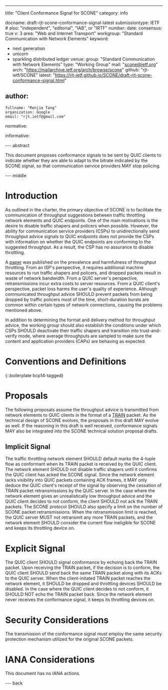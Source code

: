 ---
title: "Client Conformance Signal for SCONE"
category: info

docname: draft-rjt-scone-conformance-signal-latest
submissiontype: IETF  # also: "independent", "editorial", "IAB", or "IRTF"
number:
date:
consensus: true
v: 3
area: "Web and Internet Transport"
workgroup: "Standard Communication with Network Elements"
keyword:
 - next generation
 - unicorn
 - sparkling distributed ledger
venue:
  group: "Standard Communication with Network Elements"
  type: "Working Group"
  mail: "scone@ietf.org"
  arch: "https://mailarchive.ietf.org/arch/browse/scone"
  github: "rjt-ietf/SCONE"
  latest: "https://rjt-ietf.github.io/SCONE/draft-rjt-scone-conformance-signal.html"

author:
 -
    fullname: "Renjie Tang"
    organization: Google
    email: "rjt.ietf@gmail.com"

normative:

informative:


--- abstract

This document proposes conformance signals to be sent by QUIC clients to indicate whether they are able to adapt to the bitrate indicated by the SCONE signal, so that communication service providers MAY stop policing.


--- middle

# Introduction

As outlined in the charter, the primary objective of SCONE is to facilitate the communication of throughput suggestions between traffic throttling network elements and QUIC endpoints. One of the main motivations is the desire to disable traffic shapers and policers when possible. However, the ability for communication service providers (CSPs) to unidirectionally send throughput advice signals to QUIC endpoints does not provide the CSPs with information on whether the QUIC endpoints are conforming to the suggested throughput. As a result, the CSP has no assurance to disable throttling.

A [paper](https://static.googleusercontent.com/media/research.google.com/en//pubs/archive/45411.pdf) was published on the prevalence and harmfulness of throughput throttling. From an ISP's perspective, it requires additional machine resources to run traffic shapers and policers, and dropped packets result in waste of network bandwidth. From a QUIC server's perspective, retransmissions incur extra costs to server resources. From a QUIC client's perspective, packet loss harms the user's quality of experience. Although communicated throughput advice SHOULD prevent packets from being dropped by traffic policers most of the time, short-duration bursts are common within certain types of network connections, causing the problems mentioned above.

In addition to determining the format and delivery method for throughput advice, the working group should also establish the conditions under which CSPs SHOULD deactivate their traffic shapers and transition into trust-and-verify mode, where average throughputs are sampled to make sure the content and application providers (CAPs) are behaving as expected.


# Conventions and Definitions

{::boilerplate bcp14-tagged}


# Proposals

The following proposals assume the throughput advice is transmitted from network elements to QUIC clients in the format of a [TRAIN](https://datatracker.ietf.org/doc/draft-thomson-scone-train-protocol/) packet. As the technical design of SCONE evolves, the proposals in this draft MAY evolve as well. If the reasoning in this draft is well received, conformance signals MAY also be integrated into the SCONE technical solution proposal drafts.


## Implicit Signal

The traffic throttling network element SHOULD default marks the 4-tuple flow as conformant when its TRAIN packet is received by the QUIC client. The network element SHOULD not disable traffic shapers until it confirms the QUIC client has acked the SCONE signal. Since the network element lacks visibility into QUIC packets containing ACK frames, it MAY only deduce the QUIC client's receipt of the signal by observing the cessation of TRAIN packet retransmissions by the QUIC server. In the case where the network element gives an unrealistically low throughput advice and the QUIC client decides to not conform, the client SHOULD not ack the TRAIN packets. The SCONE protocol SHOULD also specify a limit on the number of SCONE packet retransmissions. When the retransmission limit is reached, the QUIC server MUST not retransmit any more TRAIN packets, and the network element SHOULD consider the current flow ineligible for SCONE and keeps its throttling device on.


# Explicit Signal

The QUIC client SHOULD signal conformance by echoing back the TRAIN packet. Upon receiving the TRAIN packet, if the decision is to conform, the QUIC client SHOULD send back the same TRAIN packet along with its ACKs to the QUIC server. When the client-initated TRAIN packet reaches the network element, it SHOULD be dropped and throttling devices SHOULD be disabled. In the case where the QUIC client decides to not conform, it SHOULD NOT echo the TRAIN packet back. Since the network element never receives the conformance signal, it keeps its throttling devices on.


# Security Considerations

The transmission of the conformance signal must employ the same security protection mechanism utilized for the original SCONE packets.


# IANA Considerations

This document has no IANA actions.


--- back
